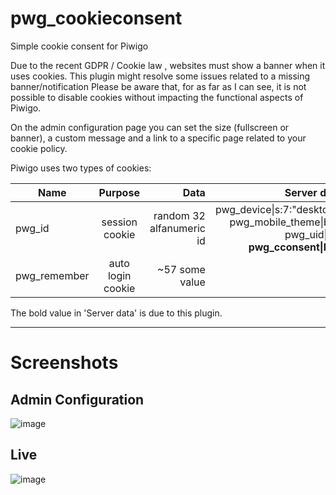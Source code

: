 # pwg_cookieconsent
Simple cookie consent for Piwigo

Due to the recent GDPR / Cookie law , websites must show a banner when it uses cookies. This plugin might resolve some issues related to a missing banner/notification
Please be aware that, for as far as I can see, it is not possible to disable cookies without impacting the functional aspects of Piwigo.

On the admin configuration page you can set the size (fullscreen or banner), a custom message and a link to a specific page related to your cookie policy.


Piwigo uses two types of cookies:


| Name        | Purpose           | Data  | Server data |
| ------------- |:-------------:| -----:| -----:|
| pwg_id    | session cookie  | random 32 alfanumeric id |  pwg_device\|s:7:"desktop";<br> pwg_mobile_theme\|b:0;<br> pwg_uid\|i:1;<br><b>pwg_cconsent\|b:1;</b> | 
| pwg_remember     | auto login cookie      |   ~57 some value |

The bold value in 'Server data' is due to this plugin. 

___
# Screenshots
## Admin Configuration

![image](https://user-images.githubusercontent.com/12066560/94938903-bb2e9400-04d1-11eb-889f-af164317d2e2.png)

## Live
![image](https://user-images.githubusercontent.com/12066560/94938785-99cda800-04d1-11eb-8da7-0e9595a8a81c.png)

